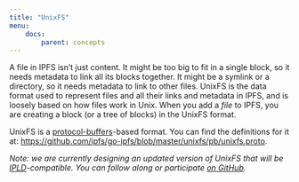 ```yaml
---
title: "UnixFS"
menu:
    docs:
        parent: concepts
---
```


A file in IPFS isn’t just content. It might be too big to fit in a single block, so it needs metadata to link all its blocks together. It might be a symlink or a directory, so it needs metadata to link to other files. UnixFS is the data format used to represent files and all their links and metadata in IPFS, and is loosely based on how files work in Unix. When you add a *file* to IPFS, you are creating a block (or a tree of blocks) in the UnixFS format.

UnixFS is a [protocol-buffers](https://developers.google.com/protocol-buffers/)-based format. You can find the definitions for it at: https://github.com/ipfs/go-ipfs/blob/master/unixfs/pb/unixfs.proto.

<!-- TODO: fill in and link to the UnixFS v1 spec or fill in more details about how it works here. -->

*Note: we are currently designing an updated version of UnixFS that will be [IPLD](https://ipld.io)-compatible. You can follow along or participate [on GitHub](https://github.com/ipfs/unixfs-v2).*
